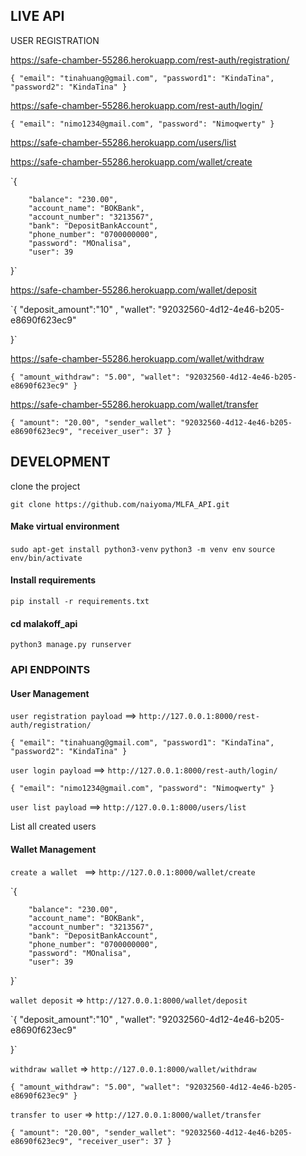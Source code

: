 ## LIVE API

USER REGISTRATION

https://safe-chamber-55286.herokuapp.com/rest-auth/registration/

`{
    "email": "tinahuang@gmail.com",
    "password1": "KindaTina",
    "password2": "KindaTina"
}`


https://safe-chamber-55286.herokuapp.com/rest-auth/login/


`{
	"email": "nimo1234@gmail.com",
	"password": "Nimoqwerty"
}`

https://safe-chamber-55286.herokuapp.com/users/list


https://safe-chamber-55286.herokuapp.com/wallet/create


`{
    
        "balance": "230.00",
        "account_name": "BOKBank",
        "account_number": "3213567",
        "bank": "DepositBankAccount",
        "phone_number": "0700000000",
        "password": "MOnalisa",
        "user": 39
    
}`


https://safe-chamber-55286.herokuapp.com/wallet/deposit

`{
    "deposit_amount":"10" ,
    "wallet": "92032560-4d12-4e46-b205-e8690f623ec9"

}`


https://safe-chamber-55286.herokuapp.com/wallet/withdraw

`{
    "amount_withdraw": "5.00",
    "wallet": "92032560-4d12-4e46-b205-e8690f623ec9"
}`


https://safe-chamber-55286.herokuapp.com/wallet/transfer

`{
    "amount": "20.00",
    "sender_wallet": "92032560-4d12-4e46-b205-e8690f623ec9",
    "receiver_user": 37
}`

## DEVELOPMENT

clone the project

`git clone https://github.com/naiyoma/MLFA_API.git`


#### Make virtual environment
`sudo apt-get install python3-venv`
`python3 -m venv env`
`source env/bin/activate`

#### Install requirements
`pip install -r requirements.txt`

#### cd malakoff_api
`python3 manage.py runserver`

### API ENDPOINTS


#### User Management

`user registration payload` ==> `http://127.0.0.1:8000/rest-auth/registration/`


`{
    "email": "tinahuang@gmail.com",
    "password1": "KindaTina",
    "password2": "KindaTina"
}`

`user login payload` ==> `http://127.0.0.1:8000/rest-auth/login/`

`{
	"email": "nimo1234@gmail.com",
	"password": "Nimoqwerty"
}`

`user list payload` ==> `http://127.0.0.1:8000/users/list`

List all created users

#### Wallet Management

`create a wallet ` ==> `http://127.0.0.1:8000/wallet/create`

`{
    
        "balance": "230.00",
        "account_name": "BOKBank",
        "account_number": "3213567",
        "bank": "DepositBankAccount",
        "phone_number": "0700000000",
        "password": "MOnalisa",
        "user": 39
    
}`


`wallet deposit` => `http://127.0.0.1:8000/wallet/deposit`

`{
    "deposit_amount":"10" ,
    "wallet": "92032560-4d12-4e46-b205-e8690f623ec9"

}`

`withdraw wallet` => `http://127.0.0.1:8000/wallet/withdraw`

`{
    "amount_withdraw": "5.00",
    "wallet": "92032560-4d12-4e46-b205-e8690f623ec9"
}`

`transfer to user` => `http://127.0.0.1:8000/wallet/transfer`

`{
    "amount": "20.00",
    "sender_wallet": "92032560-4d12-4e46-b205-e8690f623ec9",
    "receiver_user": 37
}`


